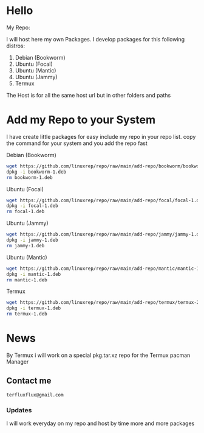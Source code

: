 # Hello
My Repo:

I will host here my own Packages.
I develop packages for this following distros:

1. Debian (Bookworm)
2. Ubuntu (Focal)
3. Ubuntu (Mantic)
4. Ubuntu (Jammy)
5. Termux

The Host is for all the same host url but in other folders and paths

# Add my Repo to your System
I have create little packages for easy include my repo in your repo list.
copy the command for your system and you add the repo fast

Debian (Bookworm)
```bash
wget https://github.com/linuxrep/repo/raw/main/add-repo/bookworm/bookworm-1.deb
dpkg -i bookworm-1.deb
rm bookworm-1.deb
```

Ubuntu (Focal)
```bash
wget https://github.com/linuxrep/repo/raw/main/add-repo/focal/focal-1.deb
dpkg -i focal-1.deb
rm focal-1.deb
```

Ubuntu (Jammy)
```bash
wget https://github.com/linuxrep/repo/raw/main/add-repo/jammy/jammy-1.deb
dpkg -i jammy-1.deb
rm jammy-1.deb
```

Ubuntu (Mantic)
```bash
wget https://github.com/linuxrep/repo/raw/main/add-repo/mantic/mantic-1.deb
dpkg -i mantic-1.deb
rm mantic-1.deb
```

Termux
```bash
wget https://github.com/linuxrep/repo/raw/main/add-repo/termux/termux-2.deb
dpkg -i termux-1.deb
rm termux-1.deb
```

# News

By Termux i will work on a special pkg.tar.xz repo for the Termux pacman Manager

## Contact me

```
terfluxflux@gmail.com
```

### Updates

I will work everyday on my repo and host by time more and more packages


